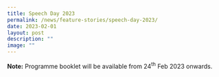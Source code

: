 ```yaml
---
title: Speech Day 2023
permalink: /news/feature-stories/speech-day-2023/
date: 2023-02-01
layout: post
description: ""
image: ""
---
```

<p><strong>Note:</strong> Programme booklet will be available from 24<sup>th</sup> Feb 2023 onwards.</p>